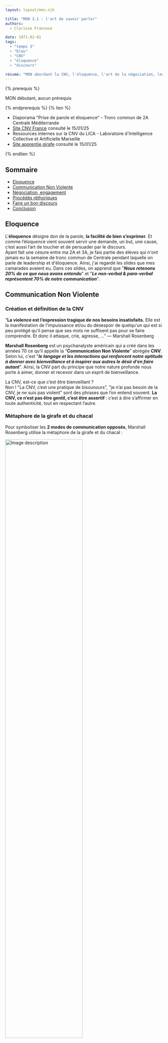 ```yaml
---
layout: layout/mon.njk

title: "MON 3.1 : l'art de savoir parler"
authors:
  - Clarisse Francese

date: 1971-02-01
tags: 
  - "temps 3"
  - "bleu"
  - "CNV"
  - "éloquence"
  - "discours"

résumé: "MON abordant la CNV, l'éloquence, l'art de la négociation, les procédés réthoriques etc afin de savoir bien parler sans blesser et savoir préparer des discours aux petits oignons"
---
```


{% prerequis %}

MON débutant, aucun prérequis

{% endprerequis %}
{% lien %}

- Diaporama "Prise de parole et éloquence" - Tronc commun de 2A Centrale Méditerranée
- [Site CNV France](https://cnvfrance.fr/communication-non-violente/) consulté le 15/01/25
- Ressources internes sur la CNV du LICA - Laboratoire d'Intelligence Collective et Artificielle Marseille
- [Site apprentie girafe](https://apprentie-girafe.com/) consulté le 15/01/25

{% endlien %}

## Sommaire

- [Eloquence](#e)
- [Communication Non Violente](#cnv)
- [Négociation, engagement](#n)
- [Procédés réthoriques](#r)
- [Faire un bon discours](#d)
- [Conclusion](#ccl)

<h2 id=e> Eloquence</h2>

L'**éloquence** désigne don de la parole, **la facilité de bien s’exprimer**. Et comme l’éloquence vient souvent servir une demande, un but, une cause, c’est aussi l’art de toucher et de persuader par le discours.  
Ayant fait une césure entre ma 2A et 3A, je fais partie des élèves qui n'ont jamais eu la semaine de tronc commun de Centrale pendant laquelle on parle de leadership et d'éloquence. Ainsi, j'ai regardé les slides que mes camarades avaient eu.  Dans ces slides, on apprend que "***Nous retenons 20% de ce que nous avons entendu***" et "***Le non-verbal & para-verbal représentent 70% de notre communication***".

<h2 id=cnv> Communication Non Violente</h2>

### Création et définition de la CNV

“**La violence est l’expression tragique de nos besoins insatisfaits.** Elle est la manifestation de l’impuissance et/ou du désespoir de quelqu'un qui est si peu protégé qu'il pense que ses mots ne suffisent pas pour se faire comprendre. Et donc il attaque, crie, agresse, …” — Marshall Rosenberg

**Marshall Rosenberg** est un psychanalyste américain qui a créé dans les années 70 ce qu’il appelle la “**Communication Non Violente**” abrégée **CNV**. Selon lui, c'est "***le langage et les interactions qui renforcent notre aptitude à donner avec bienveillance et à inspirer aux autres le désir d’en faire autant***". Ainsi, la CNV part du principe que notre nature profonde nous porte à aimer, donner et recevoir dans un esprit de bienveillance.

La CNV, est-ce que c’est être bienveillant ?  
Non ! "La CNV, c’est une pratique de bisounours", "je n’ai pas besoin de la CNV, je ne suis pas violent" sont des phrases que l’on entend souvent. **La CNV, ce n’est pas être gentil, c’est être assertif** : c’est à dire s’affirmer en toute authenticité, tout en respectant l’autre.

### Métaphore de la girafe et du chacal

Pour symboliser les **2 modes de communication opposés**, Marshall Rosenberg utilise la métaphore de la girafe et du chacal :

<img src="Chacal et Girafe.png" width="70%" alt="Image description">
<div align="center">
    Illustration trouvée sur le site apprentie girafe
</div>

La **girafe** est l’animal terrestre qui a le plus grand coeur (nécessaire pour pomper le sang jusqu’à son cerveau). Elle symbolise donc le **langage de la bienveillance et du coeur**. Avec son long cou, elle prend de la hauteur et peut voir loin. Elle est donc aussi la métaphore d’un langage empreint de conscience.

Le **chacal** symbolise notre manière habituelle de nous exprimer, à laquelle nous avons été conditionnés dès notre enfance. Un mode de communication **basé sur les jugements, la morale, les étiquettes**, les exigences, le désir d’avoir raison et le déni de responsabilité (c’est l’autre qui est responsable de mon malheur : « je me sens comme ceci, parce que TU as fait cela. »)

{% note %}
Dans la CNV, **la girafe et le chacal ne sont pas le "bien" et le "mal"** : les 2 sont utiles !
{% endnote %}

### Processus OSBD

La CNV repose sur un processus en 4 étapes nommé  OSBD pour Observation, Sentiment, Besoin, Demande.

#### 1 - Observation
**Que se passe-t-il, d’un point de vue neutre, objectif ?**  
Nous tentons de décrire la situation, les faits, de manière objective comme à travers une **caméra**.  

{% info %}
**Distinguer observation et interprétation** : 
- "il y a du soleil" → observation
- "c'est super, il fait beau" → interprétation  (ex : un agriculteur aurait peut-être envie qu'il pleuve)

**Distinguer observation objective et subjective** : 
- "L'équipe me met à l’écart. Aucun projet ne m’est proposé. Je ne suis pas valorisée" → subjectif, teinté de mon expérience, ressenti et jugements
- "Depuis 6 mois, je n'ai pas rejoint de nouveaux projets. je n'ai pas été invitée à telle réunion d'équipe. Je n'ai pas reçu de feedback positif de mes collègues sur mon dernier travail" → objectif

{% endinfo %}

#### 2 - Sentiment
Quand il se passe l'observation, **comment est-ce que je me sens ?**.   
Sentiments communs : **content, enjoué, aimant, serein, triste, faché, fatigué, apeuré**...  
Attention, ce nous appelons sentiment n’en est d’ailleurs pas toujours car certains sont des "**faux-sentiments**" teintés d’interprétations tels que incompris, rejeté, trahi qui accusent l'autre.

#### 3 - Besoin
Je ressens le sentiment précédent car au fond, **j’ai besoin de quoi ?**  
Le besoin en CNV, est l’énergie qui nous pousse à agir. Les besoins ne sont **pas attachés à un contexte, une personne, un objet, une situation particulière** et ils sont universels : **besoin de survie, intégrité, réalisation, harmonie, affection, coopération, deuil, spiritualité, célébration**. Cependant, il existe une infinité de manières de les satisfaire : c’est ce que l’on appelle des stratégies qui sont propres à chacun de nous.

{% info %}
**Distinguer un besoin d’une stratégie** : j’ai besoin de me nourrir. Je n’ai pas besoin de chocolat. Le chocolat est une stratégie pour me nourrir. D’ailleurs le chocolat peut aussi être une stratégie pour nourrir un besoin différent, de réconfort par exemple.  
  
**Distinguer le besoin chez moi du besoin sur l'autre** :
<img src="besoin autre et moi.png" width="60%" alt="Image description">
<div align="center">
    Illustration trouvée sur le site apprentie girafe
</div>
{% endinfo %}

#### 4 - Demande
Cette demande est **formulée positivement**, (ce que je veux, plutôt que ce que je ne veux pas) et elle est **concrète, précise et ouverte** (si je ne suis pas prêt·e à entendre un « non » à ma demande, alors c’est une exigence et non une demande).

#### Résumé des 4 étapes** 
<img src="pause_autoempathie.png" width="40%" alt="Image description">

### Bénéfices de la CNV

En utilisant notre intelligence relationnelle et émotionnelle, la CNV participe à **fluidifier et assainir nos relations de travail**. Finis les jugements moralisateurs, infantilisants, ainsi que la tendance à se victimiser. Elle permet de mieux comprendre ce qui se joue derrière certaines situations conflictuelles : quand les **besoins de chacun sont identifiés** et écoutés, parvenir à des solutions qui respectent chacun est plus facile.

{% info %}
**Que signifie  l'expression "aller sur la colline de l’autre" ?**  
C'est une image souvent employée en CNV. Elle décrit cette situation où deux personnes, chacune sur sa colline, observent un pommier dans la vallée qui les sépare. Comme le soleil brille toujours du même côté, seulement la moitié des pommes sont mûres. Quand la personne qui voit les pommes mûres propose à l’autre de faire un gâteau aux pommes, l’autre rétorque que ce n’est pas possible car les pommes ne sont pas mûres. Tant que chacun reste sur sa colline (= sa vision partielle de la réalité) il peut s’ensuivre une dispute sans fin. Aller sur la colline de l’autre, c’est aller constater qu’effectivement, du point de vue de l’autre, les pommes sont mûres : **c’est vouloir comprendre sa réalité**.
{% endinfo %}

<h2 id=n> Négociation, engagement</h2>

<h2 id=r> Procédés réthoriques</h2>

<h2 id=d> Faire un bon discours</h2>

### Déterminer le contexte et les choix associés à ce discours

1 : définir le contextes, rôles et responsabilités
Se positionner à partir d’un « cahier des charges » qui détermine ce qui est approprié de ce qui ne l’est pas
- Rapports professionnels ?  
- Rapports personnels ?  
- Historique, caractéristiques et spécificités de la situation, de la relation ou de l’interlocuteur ?  

2 : Diagnostiquer les enjeux (individuels et/ou collectifs) propres à la situation, pour identifier les objectifs de la prise de parole
- Informer ?  
- Persuader ?  
- Séduire ?  
- Motiver ?  
- Fédérer ?  
- Divertir ?  
- Débattre ?  
- Célébrer ? 
- Commémorer ? 
- Rendre hommage ?
- Expliquer ? 
- Former ? 
- Sensibiliser ?

3 : choisir des approches et des styles de prise de parole au service de l’atteinte des objectifs
- Narratif
- Interactif
- Expertise
- Vulgarisation
- Rationalité
- Émotionnel

### Bonnes pratiques en prise de parole

1. Le verbal = utilisation du lanage
• Le niveau de langage (soutenu ou familier)
• La structure du langage
• Les figures de style (rhétorique, métaphore…)
• Longueur des phrases
• Le choix des mots (éliminer les mots parasites !)
• Le taux de répétition

2. Le para verbal = utilisation de la voix
• Tonalité et modulation de la voix
• Articulation
• Volume de la voix
• Débit / vitesse de parole
• Silence

3. Le non verbal
Utilisation du corps et de l’espace
• Les déplacements
• Les postures et les attitudes
• La gestuelle
• L’utilisation du regard

**En amont**
L’impact du stress et la charge émotionnelle
La gestion du stress et de ses émotions en amont de sa prise de parole
- Détenir les informations concernant la situation de la prise de parole (Quand? Où? Avec qui? Pour qui? Pourquoi?)
- Maîtriser le contenu
- S’entraîner par la simulation et la répétition
- Préparer la salle, le matériel, les équipements, les supports, sa tenue…
- S’échauffer la voix et le corps, boire
- Respirer profondément
- Projeter une visualisation positive de sa prise de parole
- Se donner le droit à l’imperfection et à l’erreur
- Rationaliser sa prise de parole et ses enjeux, prendre du recul
- Se détacher du jugement des autres
- Créer sa routine, ses rituels

La gestion du stress et de ses émotions **pendant** sa prise de parole
- Respirer
- Prendre le temps
- Trouver des appuis et s’en servir (repères, personnes, supports, visualisations)
- Oser les silences pour se repositionner
- Oser différer certains sujets ou certains points si blocage

La gestion du stress et de ses émotions **après** sa prise de parole
- Demander du feedback
- Repérer ses forces et ses vulnérabilités
- Définir et mettre en œuvre les actions à réaliser pour s’améliorer

**Checklist** à construire

<h2 id=ccl> 👍Conclusion</h2>

## ⌛Horodatage

| Date | Heures passées | Indications |
| -------- | -------- |-------- |
| Mercredi 15/01 | 3h | lecture du cours éloquence de Centrale et rédaction de la partie CNV |